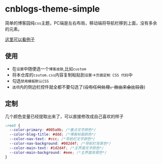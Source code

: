 cnblogs-theme-simple
====

简单的博客园纯`css`主题，PC端是左右布局，移动端将导航栏移到上面，没有多余的元素。

[这里可以看例子](https://www.cnblogs.com/fwindpeak/)

## 使用

- 在`设置`中随便选一个`博客皮肤`,比如`custom`
- 将本仓库的`csutom.css`内容复制粘贴到`设置`->`页面定制 CSS 代码`中
- 勾选`禁用模板默认CSS`
- `选项`内的侧边栏控件就全都不要勾选了(~~没有任何处理，放出来会比较丑~~)



## 定制


几个颜色变量已经提取出来了，可以直接修改成自己喜欢的样子

```css
:root {
  --color-primary: #005a9b; /*重点文字颜色*/
  --color-blog-title: #ddd; /*博客标题颜色*/
  --color-nav-text: #ccc; /*导航栏文字颜色*/
  --color-nav-background: #002d4f; /*导航栏背景色*/
  --color-main-text: #1d2d4f; /*主界面文字颜色*/
  --color-main-background: #eee; /*主界面背景色*/
}
```